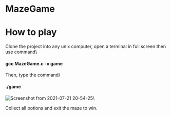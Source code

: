 # MazeGame

# How to play
Clone the project into any unix computer, open a terminal in full screen then use command\
#### gcc MazeGame.c -o game
Then, type the command/
#### ./game
![Screenshot from 2021-07-21 20-54-25](https://user-images.githubusercontent.com/65914195/126515535-4fe519eb-05fd-4157-b1f7-2781e9d57c4d.png)\

Collect all potions and exit the maze to win.
